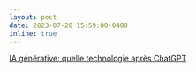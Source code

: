 ```yaml
---
layout: post
date: 2023-07-20 15:59:00-0400
inline: true
---
```


[IA générative: quelle technologie après ChatGPT](https://www.journaldunet.com/intelligence-artificielle/1523869-ia-generative-quelle-technologie-apres-chatgpt/)